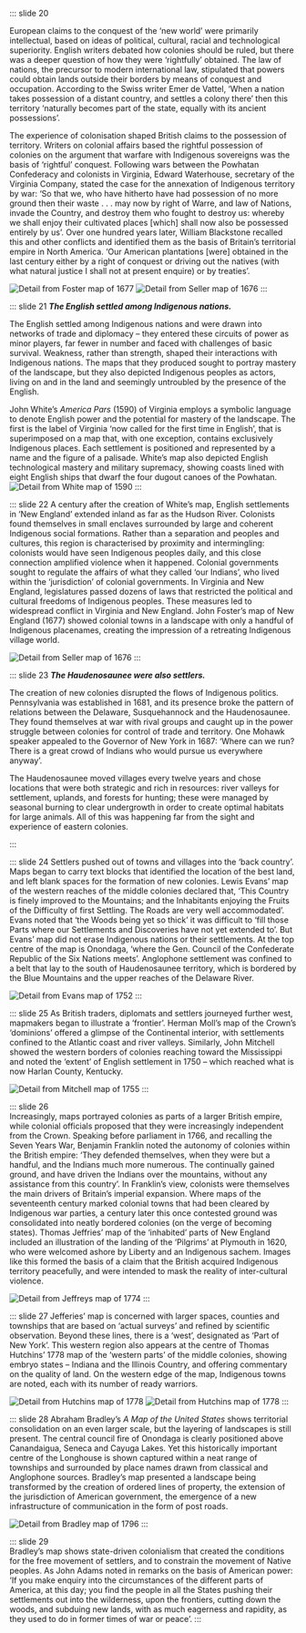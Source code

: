 ::: slide 20

European claims to the conquest of the ‘new world’ were primarily intellectual, based on ideas of political, cultural, racial and technological superiority. English writers debated how colonies should be ruled, but there was a deeper question of how they were ‘rightfully’ obtained. The law of nations, the precursor to modern international law, stipulated that powers could obtain lands outside their borders by means of conquest and occupation. According to the Swiss writer Emer de Vattel, ‘When a nation takes possession of a distant country, and settles a colony there’ then this territory ‘naturally becomes part of the state, equally with its ancient possessions’.

The experience of colonisation shaped British claims to the possession of territory. Writers on colonial affairs based the rightful possession of colonies on the argument that warfare with Indigenous sovereigns was the basis of ‘rightful’ conquest. Following wars between the Powhatan Confederacy and colonists in Virginia, Edward Waterhouse, secretary of the Virginia Company, stated the case for the annexation of Indigenous territory by war: ‘So that we, who have hitherto have had possession of no more ground then their waste . . . may now by right of Warre, and law of Nations, invade the Country, and destroy them who fought to destroy us: whereby we shall enjoy their cultivated places [which] shall now also be possessed entirely by us’. Over one hundred years later, William Blackstone recalled this and other conflicts and identified them as the basis of Britain’s territorial empire in North America. ‘Our American plantations [were] obtained in the last century either by a right of conquest or driving out the natives (with what natural justice I shall not at present enquire) or by treaties’.

![Detail from Foster map of 1677](../assets/img/stories/13-Foster-1677a.jpg)
![Detail from Seller map of 1676](../assets/img/stories/13-Seller-1676c.jpg)
:::

::: slide 21
**_The English settled among Indigenous nations._**

The English settled among Indigenous nations and were drawn into networks of trade and diplomacy – they entered these circuits of power as minor players, far fewer in number and faced with challenges of basic survival. Weakness, rather than strength, shaped their interactions with Indigenous nations. The maps that they produced sought to portray mastery of the landscape, but they also depicted Indigenous peoples as actors, living on and in the land and seemingly untroubled by the presence of the English.

John White’s _America Pars_ (1590) of Virginia employs a symbolic language to denote English power and the potential for mastery of the landscape. The first is the label of Virginia ‘now called for the first time in English’, that is superimposed on a map that, with one exception, contains exclusively Indigenous places. Each settlement is positioned and represented by a name and the figure of a palisade. White’s map also depicted English technological mastery and military supremacy, showing coasts lined with eight English ships that dwarf the four dugout canoes of the Powhatan.
![Detail from White map of 1590](../assets/img/stories/14-White-1590c.jpg)
:::

::: slide 22
A century after the creation of White’s map, English settlements in ‘New England’ extended inland as far as the Hudson River. Colonists found themselves in small enclaves surrounded by large and coherent Indigenous social formations. Rather than a separation and peoples and cultures, this region is characterised by proximity and intermingling: colonists would have seen Indigenous peoples daily, and this close connection amplified violence when it happened. Colonial governments sought to regulate the affairs of what they called ‘our Indians’, who lived within the ‘jurisdiction’ of colonial governments. In Virginia and New England, legislatures passed dozens of laws that restricted the political and cultural freedoms of Indigenous peoples. These measures led to widespread conflict in Virginia and New England. John Foster’s map of New England (1677) showed colonial towns in a landscape with only a handful of Indigenous placenames, creating the impression of a retreating Indigenous village world.

![Detail from Seller map of 1676](../assets/img/stories/15-Seller-1676a.jpg)
:::

::: slide 23
**_The Haudenosaunee were also settlers._**

The creation of new colonies disrupted the flows of Indigenous politics. Pennsylvania was established in 1681, and its presence broke the pattern of relations between the Delaware, Susquehannock and the Haudenosaunee. They found themselves at war with rival groups and caught up in the power struggle between colonies for control of trade and territory. One Mohawk speaker appealed to the Governor of New York in 1687: ‘Where can we run? There is a great crowd of Indians who would pursue us everywhere anyway’.

The Haudenosaunee moved villages every twelve years and chose locations that were both strategic and rich in resources: river valleys for settlement, uplands, and forests for hunting; these were managed by seasonal burning to clear undergrowth in order to create optimal habitats for large animals. All of this was happening far from the sight and experience of eastern colonies.

:::

::: slide 24
Settlers pushed out of towns and villages into the ‘back country’. Maps began to carry text blocks that identified the location of the best land, and left blank spaces for the formation of new colonies. Lewis Evans’ map of the western reaches of the middle colonies declared that, ‘This Country is finely improved to the Mountains; and the Inhabitants enjoying the Fruits of the Difficulty of first Settling. The Roads are very well accommodated’. Evans noted that ‘the Woods being yet so thick’ it was difficult to ‘fill those Parts where our Settlements and Discoveries have not yet extended to’. But Evans’ map did not erase Indigenous nations or their settlements. At the top centre of the map is Onondaga, ‘where the Gen. Council of the Confederate Republic of the Six Nations meets’. Anglophone settlement was confined to a belt that lay to the south of Haudenosaunee territory, which is bordered by the Blue Mountains and the upper reaches of the Delaware River.

![Detail from Evans map of 1752](../assets/img/stories/17-Evans-1752.jpg)
:::

::: slide 25
As British traders, diplomats and settlers journeyed further west, mapmakers began to illustrate a ‘frontier’. Herman Moll’s map of the Crown’s ‘dominions’ offered a glimpse of the Continental interior, with settlements confined to the Atlantic coast and river valleys. Similarly, John Mitchell showed the western borders of colonies reaching toward the Mississippi and noted the ‘extent’ of English settlement in 1750 – which reached what is now Harlan County, Kentucky.

![Detail from Mitchell map of 1755](../assets/img/stories/18-Mitchell-1755g.jpg)
:::

::: slide 26  
Increasingly, maps portrayed colonies as parts of a larger British empire, while colonial officials proposed that they were increasingly independent from the Crown. Speaking before parliament in 1766, and recalling the Seven Years War, Benjamin Franklin noted the autonomy of colonies within the British empire: ‘They defended themselves, when they were but a handful, and the Indians much more numerous. The continually gained ground, and have driven the Indians over the mountains, without any assistance from this country’. In Franklin’s view, colonists were themselves the main drivers of Britain’s imperial expansion. Where maps of the seventeenth century marked colonial towns that had been cleared by Indigenous war parties, a century later this once contested ground was consolidated into neatly bordered colonies (on the verge of becoming states). Thomas Jeffries’ map of the ‘inhabited’ parts of New England included an illustration of the landing of the ‘Pilgrims’ at Plymouth in 1620, who were welcomed ashore by Liberty and an Indigenous sachem. Images like this formed the basis of a claim that the British acquired Indigenous territory peacefully, and were intended to mask the reality of inter-cultural violence.

![Detail from Jeffreys map of 1774](../assets/img/stories/19-Jefferys-1774.jpg)
:::

::: slide 27
Jefferies’ map is concerned with larger spaces, counties and townships that are based on ‘actual surveys’ and refined by scientific observation. Beyond these lines, there is a ‘west’, designated as ‘Part of New York’. This western region also appears at the centre of Thomas Hutchins’ 1778 map of the ‘western parts’ of the middle colonies, showing embryo states – Indiana and the Illinois Country, and offering commentary on the quality of land. On the western edge of the map, Indigenous towns are noted, each with its number of ready warriors.

![Detail from Hutchins map of 1778](../assets/img/stories/20a-Hutchins-1778b.jpg)
![Detail from Hutchins map of 1778](../assets/img/stories/20b-Hutchins-1778a.jpg)
:::

::: slide 28
Abraham Bradley’s _A Map of the United States_ shows territorial consolidation on an even larger scale, but the layering of landscapes is still present. The central council fire of Onondaga is clearly positioned above Canandaigua, Seneca and Cayuga Lakes. Yet this historically important centre of the Longhouse is shown captured within a neat range of townships and surrounded by place names drawn from classical and Anglophone sources. Bradley’s map presented a landscape being transformed by the creation of ordered lines of property, the extension of the jurisdiction of American government, the emergence of a new infrastructure of communication in the form of post roads.

![Detail from Bradley map of 1796](../assets/img/stories/22-Bradley-1796a.jpg)
:::

::: slide 29  
Bradley’s map shows state-driven colonialism that created the conditions for the free movement of settlers, and to constrain the movement of Native peoples. As John Adams noted in remarks on the basis of American power: ‘If you make enquiry into the circumstances of the different parts of America, at this day; you find the people in all the States pushing their settlements out into the wilderness, upon the frontiers, cutting down the woods, and subduing new lands, with as much eagerness and rapidity, as they used to do in former times of war or peace’.
:::
